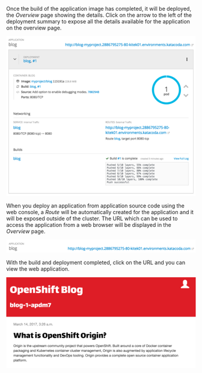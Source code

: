 Once the build of the application image has completed, it will be deployed, the _Overview_ page showing the details. Click on the arrow to the left of the deployment summary to expose all the details available for the application on the overview page.

![Build has Completed](../../assets/introduction/deploying-python-42/04-build-has-completed.png)

When you deploy an application from application source code using the web console, a _Route_ will be automatically created for the application and it will be exposed outside of the cluster. The URL which can be used to access the application from a web browser will be displayed in the _Overview_ page.

![Application Route](../../assets/introduction/deploying-python-42/04-application-route.png)

With the build and deployment completed, click on the URL and you can view the web application.

![Blog Web Site](../../assets/introduction/deploying-python-42/04-blog-web-site.png)

